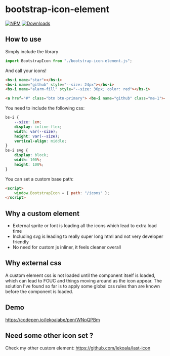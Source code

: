 # bootstrap-icon-element

[![NPM](https://nodei.co/npm/bootstrap-icon-element.png?mini=true)](https://nodei.co/npm/bootstrap-icon-element/) 
[![Downloads](https://img.shields.io/npm/dt/bootstrap-icon-element.svg)](https://www.npmjs.com/package/bootstrap-icon-element)

## How to use

Simply include the library

```js
import BootstrapIcon from "./bootstrap-icon-element.js";
```

And call your icons! 

```html
<bs-i name="star"></bs-i>
<bs-i name="github" style="--size: 24px"></bs-i>
<bs-i name="alarm-fill" style="--size: 36px; color: red"></bs-i>

<a href="#" class="btn btn-primary"> <bs-i name="github" class="me-1"></bs-i> Github </a>
```

You need to include the following css:

```css
bs-i {
    --size: 1em;
    display: inline-flex;
    width: var(--size);
    height: var(--size);
    vertical-align: middle;
}
bs-i svg {
    display: block;
    width: 100%;
    height: 100%;
}
```

You can set a custom base path:

```html
<script>
    window.BootstrapIcon = { path: "/icons" };
</script>
```

## Why a custom element

- External sprite or font is loading all the icons which lead to extra load time
- Including svg is leading to really super long html and not very developer friendly
- No need for custom js inliner, it feels cleaner overall

## Why external css

A custom element css is not loaded until the component itself is loaded, which
can lead to FOUC and things moving around as the icon appear.
The solution I've found so far is to apply some global css rules than are known
before the component is loaded.

## Demo

https://codepen.io/lekoalabe/pen/WNpQPBm

## Need some other icon set ?

Check my other custom element: https://github.com/lekoala/last-icon
